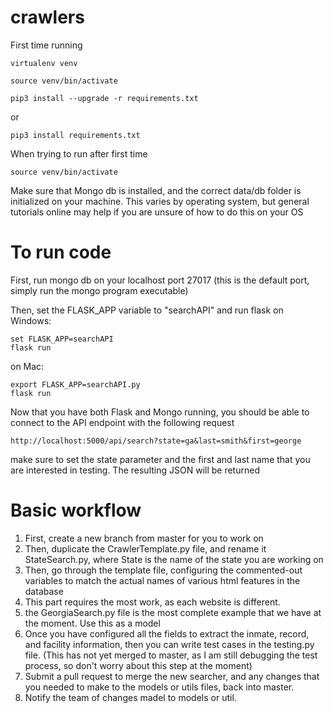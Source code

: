# crawlers

First time running
```
virtualenv venv

source venv/bin/activate
```
```
pip3 install --upgrade -r requirements.txt
```
or
```
pip3 install requirements.txt
```

When trying to run after first time
```
source venv/bin/activate
```
Make sure that Mongo db is installed, and the correct data/db folder is initialized on your machine.
This varies by operating system, but general tutorials online may help if you are unsure of how to do this on your OS


# To run code
First, run mongo db on your localhost port 27017 (this is the default port, simply run the mongo program executable)

Then, set the FLASK_APP variable to "searchAPI" and run flask
on Windows:
```
set FLASK_APP=searchAPI
flask run
```
on Mac:
```
export FLASK_APP=searchAPI.py
flask run
```

Now that you have both Flask and Mongo running, you should be able to connect to the API endpoint with the following request
```
http://localhost:5000/api/search?state=ga&last=smith&first=george
```
make sure to set the state parameter and the first and last name that you are interested in testing. The resulting JSON will be returned

# Basic workflow
1. First, create a new branch from master for you to work on
2. Then, duplicate the CrawlerTemplate.py file, and rename it StateSearch.py, where State is the name of the state you are working on
3. Then, go through the template file, configuring the commented-out variables to match the actual names of various html features in the database
  1. This part requires the most work, as each website is different.
  2. the GeorgiaSearch.py file is the most complete example that we have at the moment. Use this as a model
4. Once you have configured all the fields to extract the inmate, record, and facility information, then you can write test cases in the testing.py file. (This has not yet merged to master, as I am still debugging the test process, so don't worry about this step at the moment)
5. Submit a pull request to merge the new searcher, and any changes that you needed to make to the models or utils files, back into master.
6. Notify the team of changes madel to models or util.
